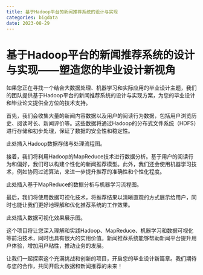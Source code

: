 ```yaml
---
title: 基于Hadoop平台的新闻推荐系统的设计与实现
categories: bigdata
date: 2023-08-29
---
```


# 基于Hadoop平台的新闻推荐系统的设计与实现——塑造您的毕业设计新视角
如果您正在寻找一个结合大数据处理、机器学习和实际应用的毕业设计主题，我们的团队提供基于Hadoop平台的新闻推荐系统的设计与实现方案，为您的毕业设计和毕业论文提供全方位的技术支持。

首先，我们会收集大量的新闻内容数据以及用户的阅读行为数据，包括用户浏览历史、阅读时长、新闻评价等。这些数据将通过Hadoop的分布式文件系统（HDFS）进行存储和初步处理，保证了数据的安全性和稳定性。

此处插入Hadoop数据存储与处理流程图。

接着，我们将利用Hadoop的MapReduce技术进行数据分析。基于用户的阅读行为和偏好，我们可以构建个性化的新闻推荐模型。此外，我们还会使用机器学习技术，例如协同过滤算法，来进一步提升推荐的准确性和个性化程度。

此处插入基于MapReduce的数据分析与机器学习流程图。

最后，我们将使用数据可视化技术，将推荐结果以清晰直观的方式展示给用户，同时也能让我们更好地理解和优化推荐系统的工作效果。

此处插入数据可视化效果展示图。

这个项目将让您深入理解和实践Hadoop、MapReduce、机器学习和数据可视化等前沿技术，同时也具有很大的实用价值。新闻推荐系统能够帮助新闻平台提升用户体验，增加用户粘性，推动业务的发展。

让我们一起探索这个充满挑战和创新的项目，开启您的毕业设计新篇章。我们期待与您的合作，共同开启大数据和新闻推荐的未来！